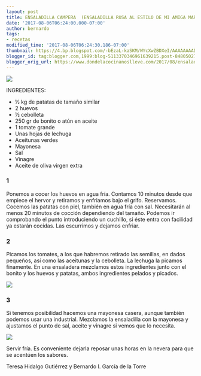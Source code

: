 ```yaml
---
layout: post
title: ENSALADILLA CAMPERA  (ENSALADILLA RUSA AL ESTILO DE MI AMIGA MARIAN)
date: '2017-08-06T06:24:00.000-07:00'
author: bernardo
tags:
- recetas
modified_time: '2017-08-06T06:24:30.186-07:00'
thumbnail: https://4.bp.blogspot.com/-bEzaL-kaSKM/WYcXwZBDXeI/AAAAAAAADys/URES8yx-7MkdZBougfDV4gVfL5h4bTAgACLcBGAs/s72-c/00.JPG
blogger_id: tag:blogger.com,1999:blog-5113370346961639215.post-8480502749314953509
blogger_orig_url: https://www.dondelacocinanoslleve.com/2017/08/ensaladilla-campera-ensaladilla-rusa-al.html
---
```


![](https://4.bp.blogspot.com/-bEzaL-kaSKM/WYcXwZBDXeI/AAAAAAAADys/URES8yx-7MkdZBougfDV4gVfL5h4bTAgACLcBGAs/s400/00.JPG)

  
INGREDIENTES:
* ½ kg de patatas de tamaño similar
* 2 huevos 
* ½ cebolleta
* 250 gr de bonito o atún en aceite
* 1 tomate grande
* Unas hojas de lechuga
* Aceitunas verdes
* Mayonesa 
* Sal
* Vinagre
* Aceite de oliva virgen extra  

### 1

Ponemos a cocer los huevos en agua fría. Contamos 10 minutos desde que empiece el hervor y retiramos y enfriamos bajo el grifo. Reservamos. Cocemos las patatas con piel, también en agua fría con sal. Necesitarán al menos 20 minutos de cocción dependiendo del tamaño. Podemos ir comprobando el punto introduciendo un cuchillo, si éste entra con facilidad ya estarán cocidas. Las escurrimos y dejamos enfriar.  

### 2

Picamos los tomates, a los que habremos retirado las semillas, en dados pequeños, así como las aceitunas y la cebolleta. La lechuga la picamos finamente. En una ensaladera mezclamos estos ingredientes junto con el bonito y los huevos y patatas, ambos ingredientes pelados y picados.  

![](https://3.bp.blogspot.com/-p5EZGIVHQ40/WYcYFQQYktI/AAAAAAAADyw/9w44ZLWZKjsHFIzewRV0urU9z0xokJtFACLcBGAs/s320/01.JPG)

  

### 3

Si tenemos posibilidad hacemos una mayonesa casera, aunque también podemos usar una industrial. Mezclamos la ensaladilla con la mayonesa y ajustamos el punto de sal, aceite y vinagre si vemos que lo necesita.  

![](https://3.bp.blogspot.com/-gCn-j5Lc_0Y/WYcYWbMsplI/AAAAAAAADy0/wSd1ifm560sy23BInlFjqgJ5cVMviAEBQCLcBGAs/s320/02.JPG)

  
Servir fría. Es conveniente dejarla reposar unas horas en la nevera para que se acentúen los sabores.  
  
Teresa Hidalgo Gutiérrez y Bernardo I. García de la Torre

